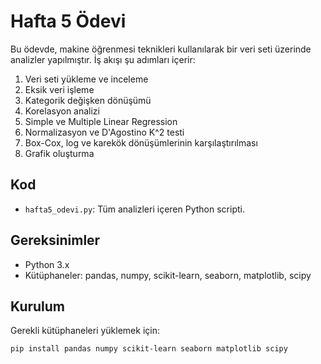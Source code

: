 # Hafta 5 Ödevi

Bu ödevde, makine öğrenmesi teknikleri kullanılarak bir veri seti üzerinde analizler yapılmıştır. İş akışı şu adımları içerir:
1. Veri seti yükleme ve inceleme
2. Eksik veri işleme
3. Kategorik değişken dönüşümü
4. Korelasyon analizi
5. Simple ve Multiple Linear Regression
6. Normalizasyon ve D'Agostino K^2 testi
7. Box-Cox, log ve karekök dönüşümlerinin karşılaştırılması
8. Grafik oluşturma

## Kod
- `hafta5_odevi.py`: Tüm analizleri içeren Python scripti.

## Gereksinimler
- Python 3.x
- Kütüphaneler: pandas, numpy, scikit-learn, seaborn, matplotlib, scipy

## Kurulum
Gerekli kütüphaneleri yüklemek için:
```bash
pip install pandas numpy scikit-learn seaborn matplotlib scipy

